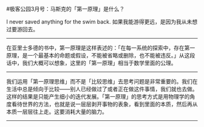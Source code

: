 #极客公园3月号：马斯克的「第一原理」是什么？

I never saved anything for the swim back. 如果我能游得更远，是因为我从未想过要游回去。

---

在亚里士多德的书中，第一原理是这样表述的：「在每一系统的探索中，存在第一原理，是一个最基本的命题或假设，不能被省略或删除，也不能被违反。」从这段话中，我们大概可以想象，这里的「第一原理」相当于数学里面的公理。

---

我们运用「第一原理思维」而不是「比较思维」去思考问题是非常重要的。我们在生活中总是倾向于比较——别人已经做过了或者正在做这件事情，我们就也去做。这样的结果是只能产生细小的迭代发展。「第一原理」的思考方式是用物理学的角度看待世界的方法，也就是说一层层剥开事物的表象，看到里面的本质，然后再从本质一层层往上走。这要消耗大量的脑力。

---

